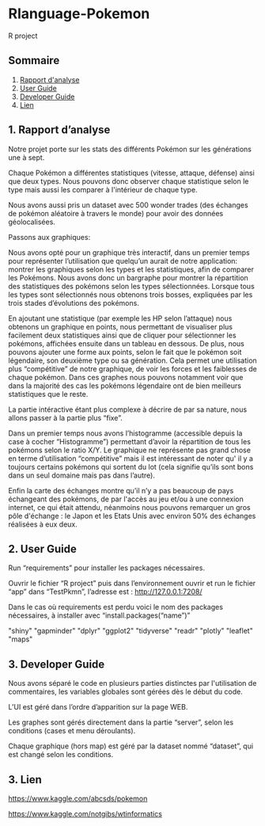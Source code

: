 # Rlanguage-Pokemon
R project

## Sommaire
1. [Rapport d'analyse](#1-Rapport-d’analyse)
2. [User Guide](#2.-User-Guide)
3. [Developer Guide](#2.-Developer-Guide)
4. [Lien](#2.-Lien)


## 1. Rapport d’analyse

Notre projet porte sur les stats des différents Pokémon sur les générations une à sept.

Chaque Pokémon a différentes statistiques (vitesse, attaque, défense) ainsi que deux types.
Nous pouvons donc observer chaque statistique selon le type mais aussi les comparer à l'intérieur de chaque type.

Nous avons aussi pris un dataset avec 500 wonder trades (des échanges de pokémon aléatoire à travers le monde) pour avoir des données géolocalisées. 

Passons aux graphiques:

Nous avons opté pour un graphique très interactif, dans un premier temps pour représenter l’utilisation que quelqu’un aurait de notre application: montrer les graphiques selon les types et les statistiques, afin de comparer les Pokémons. Nous avons donc un bargraphe pour montrer la répartition des statistiques des pokémons selon les types sélectionnées. Lorsque tous les types sont sélectionnés nous obtenons trois bosses, expliquées par les trois stades d’évolutions des pokémons. 

En ajoutant une statistique (par exemple les HP selon l’attaque) nous obtenons un graphique en points, nous permettant de visualiser plus facilement deux statistiques ainsi que de cliquer pour sélectionner les pokémons, affichées ensuite dans un tableau en dessous. De plus, nous pouvons ajouter une forme aux points, selon le fait que le pokémon soit légendaire, son deuxième type ou sa génération. Cela permet une utilisation plus “compétitive” de notre graphique, de voir les forces et les faiblesses de chaque pokémon.
Dans ces graphes nous pouvons notamment voir que dans la majorité des cas les pokémons légendaire ont de bien meilleurs statistiques que le reste.

La partie intéractive étant plus complexe à décrire de par sa nature, nous allons passer à la partie plus “fixe”. 

Dans un premier temps nous avons l’histogramme (accessible depuis la case à cocher “Histogramme”) permettant d’avoir la répartition de tous les pokémons selon le ratio X/Y. Le graphique ne représente pas grand chose en terme d’utilisation “compétitive” mais il est intéressant de noter qu' il y a toujours certains pokémons qui sortent du lot (cela signifie qu’ils sont bons dans un seul domaine mais pas dans l’autre).

Enfin la carte des échanges montre qu’il n’y a pas beaucoup de pays échangeant des pokémons, de par l'accès au jeu et/ou à une connexion internet, ce qui était attendu, néanmoins nous pouvons remarquer un gros pôle d'échange : le Japon et les Etats Unis avec environ 50% des échanges réalisées à eux deux.


## 2. User Guide

Run “requirements” pour installer les packages nécessaires.

Ouvrir le fichier “R project” puis dans l’environnement ouvrir et run le fichier “app” dans “TestPkmn”, l’adresse est : http://127.0.0.1:7208/


Dans le cas où requirements est perdu voici le nom des packages nécessaires, à installer avec  “install.packages(“name”)”

"shiny"
"gapminder"
"dplyr"
"ggplot2"
"tidyverse"
"readr"
"plotly"
"leaflet"
"maps"



## 3. Developer Guide



Nous avons séparé le code en plusieurs parties distinctes par l'utilisation de commentaires,  les variables globales sont gérées dès le début du code.

L’UI est géré dans l’ordre d’apparition sur la page WEB.

Les graphes sont gérés  directement dans la partie “server”, selon les conditions (cases et menu déroulants).

Chaque graphique (hors map) est géré par la dataset nommé “dataset”, qui est changé selon les conditions.

## 3. Lien

https://www.kaggle.com/abcsds/pokemon

https://www.kaggle.com/notgibs/wtinformatics
